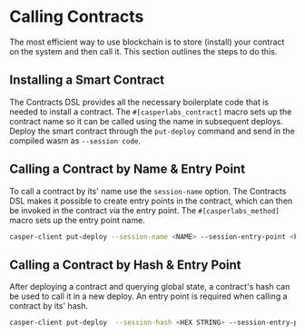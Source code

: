 # Calling Contracts

The most efficient way to use blockchain is to store (install) your contract on the system and then call it.  This section outlines the steps to do this.

## Installing a Smart Contract

The Contracts DSL provides all the necessary boilerplate code that is needed to install a contract.
The `#[casperlabs_contract]` macro sets up the contract name so it can be called using the name in subsequent deploys. 
Deploy the smart contract through the `put-deploy` command and send in the compiled wasm as `--session code`.

## Calling a Contract by Name & Entry Point

To call a contract by its' name use the `session-name` option. The Contracts DSL makes it possible to create entry points in the contract, which can then be invoked in the contract via the entry point. The `#[casperlabs_method]` macro sets up the entry point name. 

```bash
casper-client put-deploy --session-name <NAME> --session-entry-point <FUNCTION_NAME>
```

## Calling a Contract by Hash & Entry Point

After deploying a contract and querying global state, a contract's hash can be used to call it in a new deploy. An entry point is required when calling a contract by its' hash. 

```bash
casper-client put-deploy  --session-hash <HEX STRING> --session-entry-point <FUNCTION_NAME>
```

